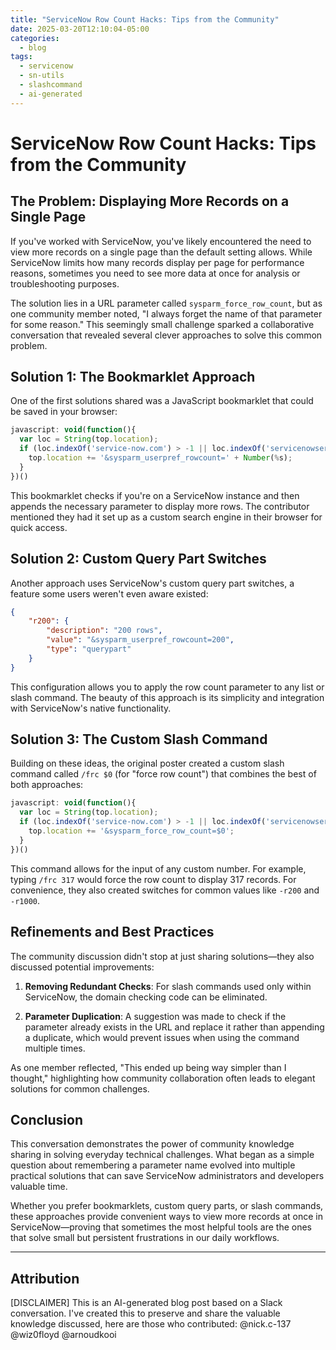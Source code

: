 ```yaml
---
title: "ServiceNow Row Count Hacks: Tips from the Community"
date: 2025-03-20T12:10:04-05:00
categories:
  - blog
tags:
  - servicenow
  - sn-utils
  - slashcommand
  - ai-generated
---
```

# ServiceNow Row Count Hacks: Tips from the Community

## The Problem: Displaying More Records on a Single Page

If you've worked with ServiceNow, you've likely encountered the need to view more records on a single page than the default setting allows. While ServiceNow limits how many records display per page for performance reasons, sometimes you need to see more data at once for analysis or troubleshooting purposes.

The solution lies in a URL parameter called `sysparm_force_row_count`, but as one community member noted, "I always forget the name of that parameter for some reason." This seemingly small challenge sparked a collaborative conversation that revealed several clever approaches to solve this common problem.

## Solution 1: The Bookmarklet Approach

One of the first solutions shared was a JavaScript bookmarklet that could be saved in your browser:

```javascript
javascript: void(function(){ 
  var loc = String(top.location);
  if (loc.indexOf('service-now.com') > -1 || loc.indexOf('servicenowservices.com') > -1) { 
    top.location += '&sysparm_userpref_rowcount=' + Number(%s);
  }
})()
```

This bookmarklet checks if you're on a ServiceNow instance and then appends the necessary parameter to display more rows. The contributor mentioned they had it set up as a custom search engine in their browser for quick access.

## Solution 2: Custom Query Part Switches

Another approach uses ServiceNow's custom query part switches, a feature some users weren't even aware existed:

```json
{
    "r200": {
        "description": "200 rows",
        "value": "&sysparm_userpref_rowcount=200",
        "type": "querypart"
    }
}
```

This configuration allows you to apply the row count parameter to any list or slash command. The beauty of this approach is its simplicity and integration with ServiceNow's native functionality.

## Solution 3: The Custom Slash Command

Building on these ideas, the original poster created a custom slash command called `/frc $0` (for "force row count") that combines the best of both approaches:

```javascript
javascript: void(function(){ 
  var loc = String(top.location);
  if (loc.indexOf('service-now.com') > -1 || loc.indexOf('servicenowservices.com') > -1) { 
    top.location += '&sysparm_force_row_count=$0';
  }
})()
```

This command allows for the input of any custom number. For example, typing `/frc 317` would force the row count to display 317 records. For convenience, they also created switches for common values like `-r200` and `-r1000`.

## Refinements and Best Practices

The community discussion didn't stop at just sharing solutions—they also discussed potential improvements:

1. **Removing Redundant Checks**: For slash commands used only within ServiceNow, the domain checking code can be eliminated.

2. **Parameter Duplication**: A suggestion was made to check if the parameter already exists in the URL and replace it rather than appending a duplicate, which would prevent issues when using the command multiple times.

As one member reflected, "This ended up being way simpler than I thought," highlighting how community collaboration often leads to elegant solutions for common challenges.

## Conclusion

This conversation demonstrates the power of community knowledge sharing in solving everyday technical challenges. What began as a simple question about remembering a parameter name evolved into multiple practical solutions that can save ServiceNow administrators and developers valuable time.

Whether you prefer bookmarklets, custom query parts, or slash commands, these approaches provide convenient ways to view more records at once in ServiceNow—proving that sometimes the most helpful tools are the ones that solve small but persistent frustrations in our daily workflows.

---

## Attribution
[DISCLAIMER] This is an AI-generated blog post based on a Slack conversation. I've created this to preserve and share the valuable knowledge discussed, here are those who contributed:
@nick.c-137
@wiz0floyd
@arnoudkooi
